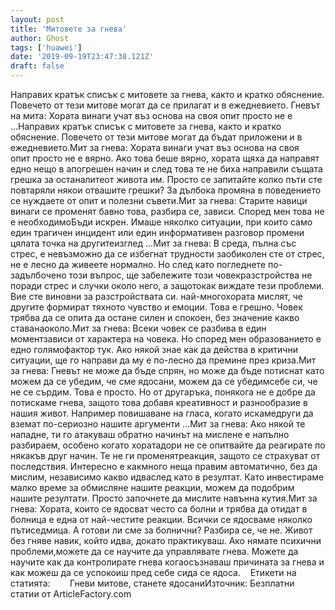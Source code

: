 ```yaml
---
layout: post
title: 'Митовете за гнева'
author: Ghost
tags: ['huawei']
date: '2019-09-19T23:47:38.121Z'
draft: false
---
```


Направих кратък списък с митовете за гнева, както и кратко обяснение. Повечето от тези митове могат да се прилагат и в ежедневието. Гневът на мита: Хората винаги учат въз основа на своя опит просто не е ...Направих кратък списък с митовете за гнева, както и кратко обяснение. Повечето от тези митове могат да бъдат приложени и в ежедневието.Мит за гнева: Хората винаги учат въз основа на своя опит просто не е вярно. Ако това беше вярно, хората щяха да направят едно нещо в aпогрешен начин и след това те не биха направили същата грешка за останалитеот живота им. Просто се запитайте колко пъти сте повтаряли някои отвашите грешки? За дълбока промяна в поведението се нуждаете от опит и полезни съвети.Мит за гнева: Старите навици винаги се променят бавно това, разбира се, зависи. Според мен това не е необходимоБъди искрен. Имаше няколко ситуации, при които само един трагичен инцидент или един информативен разговор промени цялата точка на другитеизглед ...Мит за гнева: В среда, пълна със стрес, е невъзможно да се избегнат трудности заобиколен сте от стрес, не е лесно да живеете нормално. Но след като погледнете по-задълбочено този въпрос, ще забележите този човекразстройства не поради стрес и случки около него, а защотокак виждате тези проблеми. Вие сте виновни за разстройствата си. най-многохората мислят, че другите формират тяхното чувство и емоции. Това е грешно. Човек трябва да се опита да остане силен и спокоен, без значение какво ставанаоколо.Мит за гнева: Всеки човек се разбива в един моментзависи от характера на човека. Но според мен образованието е едно голямофактор тук. Ако някой знае как да действа в критични ситуации, ще го направи да му е по-лесно да премине през криза.Мит за гнева: Гневът не може да бъде спрян, но може да бъде потиснат като можем да се убедим, че сме ядосани, можем да се убедимсебе си, че не се сърдим. Това е просто. Но от другаръка, понякога не е добре да потискаме гнева, защото това добавя креативност и разнообразие в нашия живот. Например повишаване на гласа, когато искамедруги да вземат по-сериозно нашите аргументи ...Мит за гнева: Ако някой те нападне, ти го атакуваш обратно начинът на мислене е напълно разбираем, особено когато хоратадори не се опитвайте да реагирате по някакъв друг начин. Те не ги променятреакция, защото се страхуват от последствия. Интересно е какмного неща правим автоматично, без да мислим, независимо какво идваслед като в резултат. Като инвестираме малко време за обмисляне нашите реакции, можем да подобрим нашите резултати. Просто започнете да мислите навънна кутия.Мит за гнева: Хората, които се ядосват често са болни и трябва да отидат в болница е една от най-честите реакции. Всички се ядосваме няколко пътиседмица. А готови ли сме за болнични? Разбира се, че не. Живот без гняве навик, който идва, докато практикуваш. Ако нямате психични проблеми,можете да се научите да управлявате гнева. Можете да научите как да контролирате гнева когаосъзнаваш причината за гнева и как можеш да се успокоиш пред себе сида се ядоса.    Етикети на статията:        Гневи митове, станете ядосаниИзточник: Безплатни статии от ArticleFactory.com
